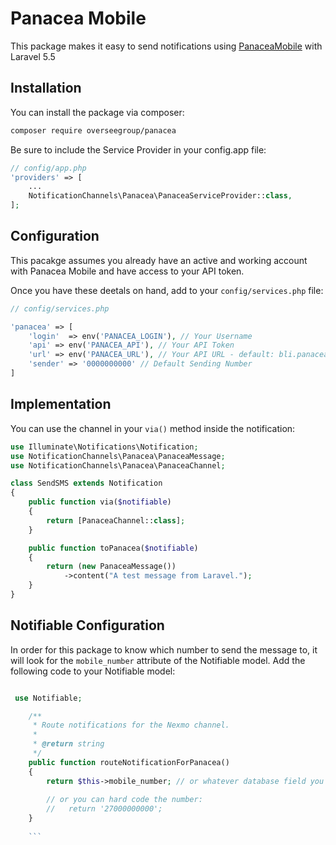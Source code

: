 # Panacea Mobile
This package makes it easy to send notifications using [PanaceaMobile](https://www.panaceamobile.com/) with Laravel 5.5

## Installation

You can install the package via composer:

```bash
composer require overseegroup/panacea
```

Be sure to include the Service Provider in your config.app file:
```php
// config/app.php
'providers' => [
    ...
    NotificationChannels\Panacea\PanaceaServiceProvider::class,
];
```


## Configuration

This pacakge assumes you already have an active and working account with Panacea Mobile and have access to your API token.

Once you have these deetals on hand, add to your `config/services.php` file:

```php
// config/services.php

'panacea' => [
    'login'  => env('PANACEA_LOGIN'), // Your Username
    'api' => env('PANACEA_API'), // Your API Token
    'url' => env('PANACEA_URL'), // Your API URL - default: bli.panaceamobile.com/json
    'sender' => '0000000000' // Default Sending Number
]
```

## Implementation

You can use the channel in your `via()` method inside the notification:

```php
use Illuminate\Notifications\Notification;
use NotificationChannels\Panacea\PanaceaMessage;
use NotificationChannels\Panacea\PanaceaChannel;

class SendSMS extends Notification
{
    public function via($notifiable)
    {
        return [PanaceaChannel::class];
    }

    public function toPanacea($notifiable)
    {
        return (new PanaceaMessage())
            ->content("A test message from Laravel.");
    }
}
```


## Notifiable Configuration

In order for this package to know which number to send the message to, it will look for the `mobile_number` attribute of the Notifiable model. Add the following code to your Notifiable model:

```php

 use Notifiable;

    /**
     * Route notifications for the Nexmo channel.
     *
     * @return string
     */
    public function routeNotificationForPanacea()
    {
        return $this->mobile_number; // or whatever database field you are storing the number field under
        
        // or you can hard code the number:
        //   return '27000000000';
    }
    
    ```
